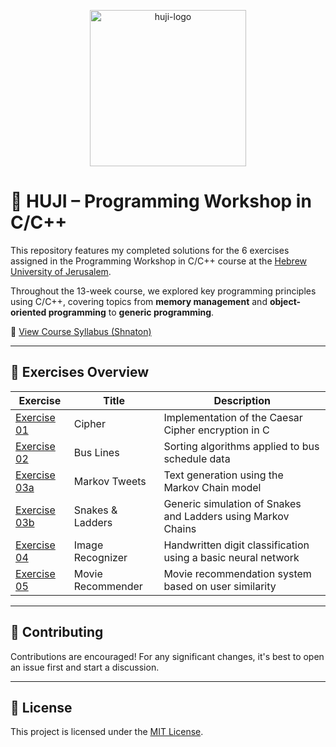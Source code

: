 <p align="center">
  <img src="https://upload.wikimedia.org/wikipedia/commons/thumb/4/4d/Hebrew_University_Logo.svg/1200px-Hebrew_University_Logo.svg.png" alt="huji-logo" height="250px">
</p>

# 📘 HUJI – Programming Workshop in C/C++
This repository features my completed solutions for the 6 exercises assigned in the Programming Workshop in C/C++ course at the [Hebrew University of Jerusalem](https://new.huji.ac.il/). 

Throughout the 13-week course, we explored key programming principles using C/C++, covering topics from **memory management** and **object-oriented programming** to **generic programming**.



🔗 [View Course Syllabus (Shnaton)](https://shnaton.huji.ac.il/index.php/NewSyl/67315/2/2023/)


---

## 📂 Exercises Overview

| Exercise | Title | Description |
|----------|-------|-------------|
| [Exercise 01](./Exercise%2001) | Cipher | Implementation of the Caesar Cipher encryption in C |
| [Exercise 02](./Exercise%2002) | Bus Lines | Sorting algorithms applied to bus schedule data |
| [Exercise 03a](./Exercise%2003a) | Markov Tweets | Text generation using the Markov Chain model |
| [Exercise 03b](./Exercise%2003b) | Snakes & Ladders | Generic simulation of Snakes and Ladders using Markov Chains |
| [Exercise 04](./Exercise%2004) | Image Recognizer | Handwritten digit classification using a basic neural network |
| [Exercise 05](./Exercise%2005) | Movie Recommender | Movie recommendation system based on user similarity |

---


## 🤝 Contributing

Contributions are encouraged! For any significant changes, it's best to open an issue first and start a discussion.

---

## 📄 License

This project is licensed under the [MIT License](https://choosealicense.com/licenses/mit/).
